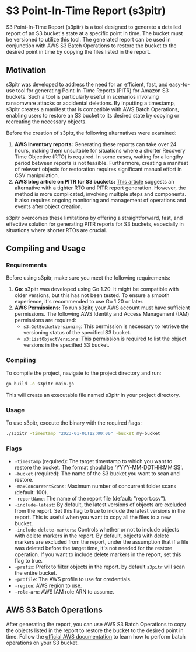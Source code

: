 # S3 Point-In-Time Report (s3pitr)
S3 Point-In-Time Report (s3pitr) is a tool designed to generate a detailed report of an S3 bucket's state at a specific point in time. The bucket must be versioned to utilize this tool. The generated report can be used in conjunction with AWS S3 Batch Operations to restore the bucket to the desired point in time by copying the files listed in the report.


## Motivation
s3pitr was developed to address the need for an efficient, fast, and easy-to-use tool for generating Point-In-Time Reports (PITR) for Amazon S3 buckets. Such a tool is particularly useful in scenarios involving ransomware attacks or accidental deletions. By inputting a timestamp, s3pitr creates a manifest that is compatible with AWS Batch Operations, enabling users to restore an S3 bucket to its desired state by copying or recreating the necessary objects.


Before the creation of s3pitr, the following alternatives were examined:


1. **AWS Inventory reports:** Generating these reports can take over 24 hours, making them unsuitable for situations where a shorter Recovery Time Objective (RTO) is required. In some cases, waiting for a lengthy period between reports is not feasible. Furthermore, creating a manifest of relevant objects for restoration requires significant manual effort in CSV manipulation.
2. **AWS blog article on PITR for S3 buckets:** [This article](https://aws.amazon.com/blogs/storage/point-in-time-restore-for-amazon-s3-buckets/) suggests an alternative with a tighter RTO and PITR report generation. However, the method is more complicated, involving multiple steps and components. It also requires ongoing monitoring and management of operations and events after object creation.


s3pitr overcomes these limitations by offering a straightforward, fast, and effective solution for generating PITR reports for S3 buckets, especially in situations where shorter RTOs are crucial.


## Compiling and Usage

### Requirements
Before using s3pitr, make sure you meet the following requirements:
1. **Go**: s3pitr was developed using Go 1.20. It might be compatible with older versions, but this has not been tested. To ensure a smooth experience, it's recommended to use Go 1.20 or later.
2. **AWS Permissions:** To run s3pitr, your AWS account must have sufficient permissions. The following AWS Identity and Access Management (IAM) permissions are required:
    * `s3:GetBucketVersioning`: This permission is necessary to retrieve the versioning status of the specified S3 bucket.
    * `s3:ListObjectVersions`: This permission is required to list the object versions in the specified S3 bucket.

### Compiling
To compile the project, navigate to the project directory and run:

```bash
go build -o s3pitr main.go
```

This will create an executable file named s3pitr in your project directory.

### Usage
To use s3pitr, execute the binary with the required flags:

```bash
./s3pitr -timestamp "2023-01-01T12:00:00" -bucket my-bucket
```

### Flags
* `-timestamp` (required): The target timestamp to which you want to restore the bucket. The format should be 'YYYY-MM-DDTHH:MM:SS'.
* `-bucket` (required): The name of the S3 bucket you want to scan and restore.
* `-maxConcurrentScans`: Maximum number of concurrent folder scans (default: 100).
* `-reportName`: The name of the report file (default: "report.csv").
* `-include-latest`: By default, the latest versions of objects are excluded from the report. Set this flag to true to include the latest versions in the report. This is useful when you want to copy all the files to a new bucket.
* `-include-delete-markers`: Controls whether or not to include objects with delete markers in the report. By default, objects with delete markers are excluded from the report, under the assumption that if a file was deleted before the target time, it's not needed for the restore operation. If you want to include delete markers in the report, set this flag to true.
* `-prefix`: Prefix to filter objects in the report. by default `s3pitr` will scan the entire bucket.
* `-profile`: The AWS profile to use for credentials.
* `-region`: AWS region to use.
* `-role-arn`: AWS IAM role ARN to assume.


## AWS S3 Batch Operations
After generating the report, you can use AWS S3 Batch Operations to copy the objects listed in the report to restore the bucket to the desired point in time. Follow the [official AWS documentation](https://docs.aws.amazon.com/AmazonS3/latest/userguide/batch-ops.html) to learn how to perform batch operations on your S3 bucket.
